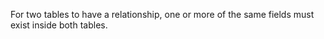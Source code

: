 For two tables to have a relationship, one or more of the same fields must exist inside both tables.